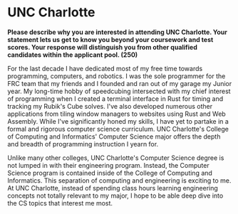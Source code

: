 # UNC Charlotte

**Please describe why you are interested in attending UNC Charlotte. Your
statement lets us get to know you beyond your coursework and test scores. Your
response will distinguish you from other qualified candidates within the
applicant pool. (250)**

For the last decade I have dedicated most of my free time towards programming,
computers, and robotics. I was the sole programmer for the FRC team that my
friends and I founded and ran out of my garage my Junior year. My long-time
hobby of speedcubing intersected with my chief interest of programming when I
created a terminal interface in Rust for timing and tracking my Rubik's Cube
solves. I've also developed numerous other applications from tiling window
managers to websites using Rust and Web Assembly. While I've significantly
honed my skills, I have yet to partake in a formal and rigorous computer
science curriculum. UNC Charlotte's College of Computing and Informatics'
Computer Science major offers the depth and breadth of programming instruction
I yearn for.

Unlike many other colleges, UNC Charlotte's Computer Science degree is not
lumped in with their engineering program. Instead, the Computer Science program
is contained inside of the College of Computing and Informatics. This
separation of computing and engineering is exciting to me. At UNC Charlotte,
instead of spending class hours learning engineering concepts not totally
relevant to my major, I hope to be able deep dive into the CS topics that interest
me most.

